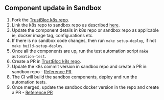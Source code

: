 ## Component update in Sandbox

1. Fork the [TrustBloc k8s repo](https://github.com/trustbloc/k8s).
2. Link the k8s repo to sandbox repo as described [here](../k8s/scripts/core_deployment.sh).
3. Update the component details in k8s repo or sandbox repo as applicable ie, docker image tag, configurations etc.
4. If there is no sandbox code changes, then run `make setup-deploy`, if not `make build-setup-deploy`.
5. Once all the components are up, run the test automation script `make automation-test`.
6. Create a PR in [TrustBloc k8s repo](https://github.com/trustbloc/k8s).
7. Update the k8s commit version in sandbox repo and create a PR in sandbox repo - [Reference PR](https://github.com/trustbloc/sandbox/pull/1027/files).
8. The CI will build the sandbox components, deploy and run the automation tests.
9. Once merged, update the sandbox docker version in the repo and create a PR - [Reference PR](https://github.com/trustbloc/sandbox/pull/1029/files)
